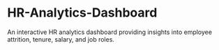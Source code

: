 # HR-Analytics-Dashboard
An interactive HR analytics dashboard providing insights into employee attrition, tenure, salary, and job roles.
